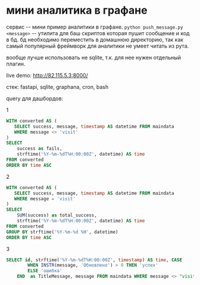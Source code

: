 # мини аналитика в графане
сервис -- мини пример аналитики в графане.
`python push_message.py <message>` -- утилита для баш скриптов которая пушит сообщение и код в бд.
бд необходимо переместить в домашнюю директорию, так как самый популярный фреймворк для аналитики не умеет читать из рута.

вообще лучше использовать не sqlite, т.к. для нее нужен отдельный плагин.

live demo: http://82.115.5.3:8000/

стек: fastapi, sqlite, graphana, cron, bash

query для дашбордов:

1
```sql
WITH converted AS (
   SELECT success, message, timestamp AS datetime FROM maindata
   WHERE message <> 'visit'
)
SELECT 
    success as fails,
    strftime('%Y-%m-%dT%H:00:00Z', datetime) AS time
FROM converted 
ORDER BY time ASC
```

2
```sql
WITH converted AS (
   SELECT success, message, timestamp AS datetime FROM maindata
   WHERE message = 'visit'
)
SELECT 
    SUM(success) as total_success,
    strftime('%Y-%m-%dT%H:00:00Z', datetime) AS time
FROM converted 
GROUP BY strftime('%Y-%m-%d %H', datetime)
ORDER BY time ASC
```

3
```sql
SELECT id, strftime('%Y-%m-%dT%H:00:00Z', timestamp) AS time, CASE 
        WHEN INSTR(message, 'Обновлено') > 0 THEN 'успех'
        ELSE 'ошибка'
    END  as TitleMessage, message FROM maindata WHERE message <> "visit" ORDER BY id DESC LIMIT 50;
```